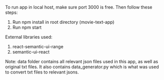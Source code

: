 To run app in local host, make sure port 3000 is free. Then follow these steps:
1. Run npm install in root directory (movie-text-app)
2. Run npm start

External libraries used:
1. react-semantic-ui-range
2. semantic-ui-react

Note: data folder contains all relevant json files used in this app, as well as original txt files. It also contains data_generator.py which is what was used to convert txt files to relevant jsons.